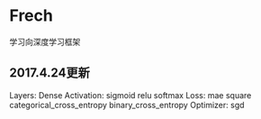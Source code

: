 # Frech
学习向深度学习框架
## 2017.4.24更新
Layers: Dense
Activation: sigmoid relu softmax
Loss: mae square categorical_cross_entropy binary_cross_entropy
Optimizer: sgd
